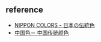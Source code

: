 ## reference

* [NIPPON COLORS - 日本の伝統色](https://nipponcolors.com)
* [中国色－ 中国传统颜色](http://zhongguose.com)


